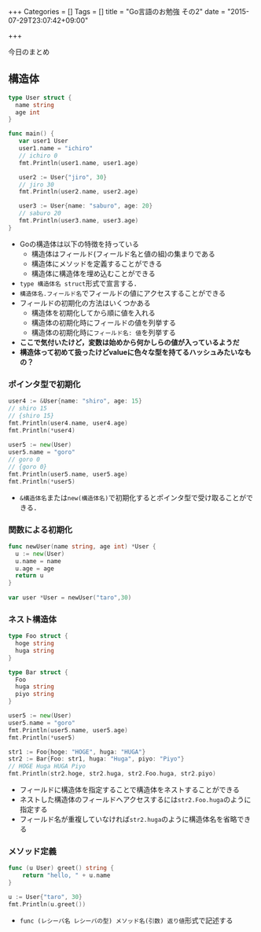 +++
Categories = []
Tags = []
title = "Go言語のお勉強 その2"
date = "2015-07-29T23:07:42+09:00"

+++

今日のまとめ

<!--more-->

## 構造体

```go
type User struct {
  name string
  age int
}

func main() {
   var user1 User
   user1.name = "ichiro"
   // ichiro 0
   fmt.Println(user1.name, user1.age)

   user2 := User{"jiro", 30}
   // jiro 30
   fmt.Println(user2.name, user2.age)

   user3 := User{name: "saburo", age: 20}
   // saburo 20
   fmt.Println(user3.name, user3.age)
}
```

* Goの構造体は以下の特徴を持っている
    * 構造体はフィールド(フィールド名と値の組)の集まりである
    * 構造体にメソッドを定義することができる
    * 構造体に構造体を埋め込むことができる
* `type 構造体名 struct`形式で宣言する．
* `構造体名.フィールド名`でフィールドの値にアクセスすることができる
* フィールドの初期化の方法はいくつかある
    * 構造体を初期化してから順に値を入れる
    * 構造体の初期化時にフィールドの値を列挙する
    * 構造体の初期化時に`フィールド名: 値`を列挙する
* **ここで気付いたけど，変数は始めから何かしらの値が入っているようだ**
* **構造体って初めて扱ったけどvalueに色々な型を持てるハッシュみたいなもの？**

### ポインタ型で初期化

```go
user4 := &User{name: "shiro", age: 15}
// shiro 15
// {shiro 15}
fmt.Println(user4.name, user4.age)
fmt.Println(*user4)
 
user5 := new(User)
user5.name = "goro"
// goro 0
// {goro 0}
fmt.Println(user5.name, user5.age)
fmt.Println(*user5)
```

* `&構造体名`または`new(構造体名)`で初期化するとポインタ型で受け取ることができる．

### 関数による初期化

```go
func newUser(name string, age int) *User {
  u := new(User)
  u.name = name
  u.age = age
  return u
}
 
var user *User = newUser("taro",30)
```

### ネスト構造体

```go
type Foo struct {
  hoge string
  huga string
}

type Bar struct {
  Foo
  huga string
  piyo string
}

user5 := new(User)
user5.name = "goro"
fmt.Println(user5.name, user5.age)
fmt.Println(*user5)

str1 := Foo{hoge: "HOGE", huga: "HUGA"}
str2 := Bar{Foo: str1, huga: "Huga", piyo: "Piyo"}
// HOGE Huga HUGA Piyo
fmt.Println(str2.hoge, str2.huga, str2.Foo.huga, str2.piyo)
```

* フィールドに構造体を指定することで構造体をネストすることができる
* ネストした構造体のフィールドへアクセスするには`str2.Foo.huga`のように指定する
* フィールド名が重複していなければ`str2.huga`のように構造体名を省略できる

### メソッド定義

```go
func (u User) greet() string {
	return "hello, " + u.name
}

u := User{"taro", 30}
fmt.Println(u.greet())
```

* `func (レシーバ名 レシーバの型) メソッド名(引数) 返り値`形式で記述する

